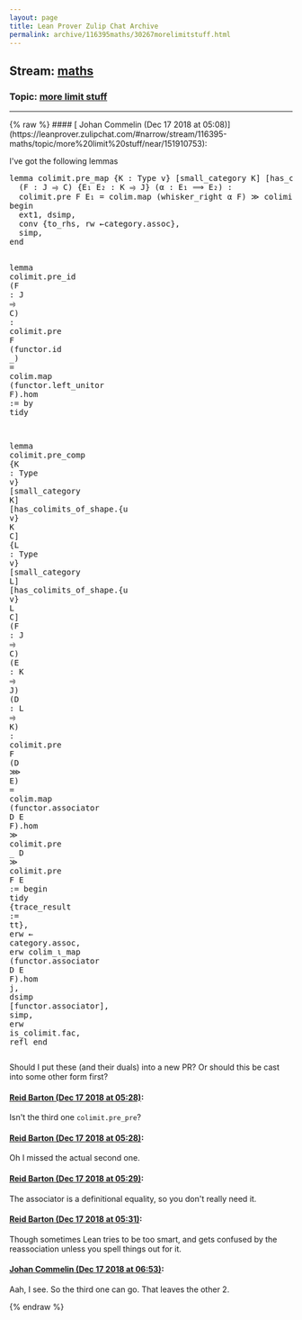 ```yaml
---
layout: page
title: Lean Prover Zulip Chat Archive 
permalink: archive/116395maths/30267morelimitstuff.html
---
```


## Stream: [maths](https://leanprover-community.github.io/archive/116395maths/index.html)
### Topic: [more limit stuff](https://leanprover-community.github.io/archive/116395maths/30267morelimitstuff.html)

---

<base href="https://leanprover.zulipchat.com">
{% raw %}
#### [ Johan Commelin (Dec 17 2018 at 05:08)](https://leanprover.zulipchat.com/#narrow/stream/116395-maths/topic/more%20limit%20stuff/near/151910753):
<p>I've got the following lemmas</p>
<div class="codehilite"><pre><span></span><span class="kn">lemma</span> <span class="n">colimit</span><span class="bp">.</span><span class="n">pre_map</span> <span class="o">{</span><span class="n">K</span> <span class="o">:</span> <span class="kt">Type</span> <span class="n">v</span><span class="o">}</span> <span class="o">[</span><span class="n">small_category</span> <span class="n">K</span><span class="o">]</span> <span class="o">[</span><span class="n">has_colimits_of_shape</span><span class="bp">.</span><span class="o">{</span><span class="n">u</span> <span class="n">v</span><span class="o">}</span> <span class="n">K</span> <span class="n">C</span><span class="o">]</span>
  <span class="o">(</span><span class="n">F</span> <span class="o">:</span> <span class="n">J</span> <span class="err">⥤</span> <span class="n">C</span><span class="o">)</span> <span class="o">{</span><span class="n">E₁</span> <span class="n">E₂</span> <span class="o">:</span> <span class="n">K</span> <span class="err">⥤</span> <span class="n">J</span><span class="o">}</span> <span class="o">(</span><span class="n">α</span> <span class="o">:</span> <span class="n">E₁</span> <span class="err">⟹</span> <span class="n">E₂</span><span class="o">)</span> <span class="o">:</span>
  <span class="n">colimit</span><span class="bp">.</span><span class="n">pre</span> <span class="n">F</span> <span class="n">E₁</span> <span class="bp">=</span> <span class="n">colim</span><span class="bp">.</span><span class="n">map</span> <span class="o">(</span><span class="n">whisker_right</span> <span class="n">α</span> <span class="n">F</span><span class="o">)</span> <span class="err">≫</span> <span class="n">colimit</span><span class="bp">.</span><span class="n">pre</span> <span class="n">F</span> <span class="n">E₂</span> <span class="o">:=</span>
<span class="k">begin</span>
  <span class="n">ext1</span><span class="o">,</span> <span class="n">dsimp</span><span class="o">,</span>
  <span class="n">conv</span> <span class="o">{</span><span class="n">to_rhs</span><span class="o">,</span> <span class="n">rw</span> <span class="err">←</span><span class="n">category</span><span class="bp">.</span><span class="n">assoc</span><span class="o">},</span>
  <span class="n">simp</span><span class="o">,</span>
<span class="kn">end</span>

<span class="kn">lemma</span> <span class="n">colimit</span><span class="bp">.</span><span class="n">pre_id</span> <span class="o">(</span><span class="n">F</span> <span class="o">:</span> <span class="n">J</span> <span class="err">⥤</span> <span class="n">C</span><span class="o">)</span> <span class="o">:</span>
<span class="n">colimit</span><span class="bp">.</span><span class="n">pre</span> <span class="n">F</span> <span class="o">(</span><span class="n">functor</span><span class="bp">.</span><span class="n">id</span> <span class="bp">_</span><span class="o">)</span> <span class="bp">=</span> <span class="n">colim</span><span class="bp">.</span><span class="n">map</span> <span class="o">(</span><span class="n">functor</span><span class="bp">.</span><span class="n">left_unitor</span> <span class="n">F</span><span class="o">)</span><span class="bp">.</span><span class="n">hom</span> <span class="o">:=</span> <span class="k">by</span> <span class="n">tidy</span>

<span class="kn">lemma</span> <span class="n">colimit</span><span class="bp">.</span><span class="n">pre_comp</span>
<span class="o">{</span><span class="n">K</span> <span class="o">:</span> <span class="kt">Type</span> <span class="n">v</span><span class="o">}</span> <span class="o">[</span><span class="n">small_category</span> <span class="n">K</span><span class="o">]</span> <span class="o">[</span><span class="n">has_colimits_of_shape</span><span class="bp">.</span><span class="o">{</span><span class="n">u</span> <span class="n">v</span><span class="o">}</span> <span class="n">K</span> <span class="n">C</span><span class="o">]</span>
<span class="o">{</span><span class="n">L</span> <span class="o">:</span> <span class="kt">Type</span> <span class="n">v</span><span class="o">}</span> <span class="o">[</span><span class="n">small_category</span> <span class="n">L</span><span class="o">]</span> <span class="o">[</span><span class="n">has_colimits_of_shape</span><span class="bp">.</span><span class="o">{</span><span class="n">u</span> <span class="n">v</span><span class="o">}</span> <span class="n">L</span> <span class="n">C</span><span class="o">]</span>
<span class="o">(</span><span class="n">F</span> <span class="o">:</span> <span class="n">J</span> <span class="err">⥤</span> <span class="n">C</span><span class="o">)</span> <span class="o">(</span><span class="n">E</span> <span class="o">:</span> <span class="n">K</span> <span class="err">⥤</span> <span class="n">J</span><span class="o">)</span> <span class="o">(</span><span class="n">D</span> <span class="o">:</span> <span class="n">L</span> <span class="err">⥤</span> <span class="n">K</span><span class="o">)</span> <span class="o">:</span>
<span class="n">colimit</span><span class="bp">.</span><span class="n">pre</span> <span class="n">F</span> <span class="o">(</span><span class="n">D</span> <span class="err">⋙</span> <span class="n">E</span><span class="o">)</span> <span class="bp">=</span> <span class="n">colim</span><span class="bp">.</span><span class="n">map</span> <span class="o">(</span><span class="n">functor</span><span class="bp">.</span><span class="n">associator</span> <span class="n">D</span> <span class="n">E</span> <span class="n">F</span><span class="o">)</span><span class="bp">.</span><span class="n">hom</span>
<span class="err">≫</span> <span class="n">colimit</span><span class="bp">.</span><span class="n">pre</span> <span class="bp">_</span> <span class="n">D</span> <span class="err">≫</span> <span class="n">colimit</span><span class="bp">.</span><span class="n">pre</span> <span class="n">F</span> <span class="n">E</span> <span class="o">:=</span>
<span class="k">begin</span>
  <span class="n">tidy</span> <span class="o">{</span><span class="n">trace_result</span> <span class="o">:=</span> <span class="n">tt</span><span class="o">},</span>
  <span class="n">erw</span> <span class="err">←</span> <span class="n">category</span><span class="bp">.</span><span class="n">assoc</span><span class="o">,</span>
  <span class="n">erw</span> <span class="n">colim_ι_map</span> <span class="o">(</span><span class="n">functor</span><span class="bp">.</span><span class="n">associator</span> <span class="n">D</span> <span class="n">E</span> <span class="n">F</span><span class="o">)</span><span class="bp">.</span><span class="n">hom</span> <span class="n">j</span><span class="o">,</span>
  <span class="n">dsimp</span> <span class="o">[</span><span class="n">functor</span><span class="bp">.</span><span class="n">associator</span><span class="o">],</span>
  <span class="n">simp</span><span class="o">,</span>
  <span class="n">erw</span> <span class="n">is_colimit</span><span class="bp">.</span><span class="n">fac</span><span class="o">,</span>
  <span class="n">refl</span>
<span class="kn">end</span>
</pre></div>


<p>Should I put these (and their duals) into a new PR? Or should this be cast into some other form first?</p>

#### [ Reid Barton (Dec 17 2018 at 05:28)](https://leanprover.zulipchat.com/#narrow/stream/116395-maths/topic/more%20limit%20stuff/near/151911327):
<p>Isn't the third one <code>colimit.pre_pre</code>?</p>

#### [ Reid Barton (Dec 17 2018 at 05:28)](https://leanprover.zulipchat.com/#narrow/stream/116395-maths/topic/more%20limit%20stuff/near/151911330):
<p>Oh I missed the actual second one.</p>

#### [ Reid Barton (Dec 17 2018 at 05:29)](https://leanprover.zulipchat.com/#narrow/stream/116395-maths/topic/more%20limit%20stuff/near/151911339):
<p>The associator is a definitional equality, so you don't really need it.</p>

#### [ Reid Barton (Dec 17 2018 at 05:31)](https://leanprover.zulipchat.com/#narrow/stream/116395-maths/topic/more%20limit%20stuff/near/151911403):
<p>Though sometimes Lean tries to be too smart, and gets confused by the reassociation unless you spell things out for it.</p>

#### [ Johan Commelin (Dec 17 2018 at 06:53)](https://leanprover.zulipchat.com/#narrow/stream/116395-maths/topic/more%20limit%20stuff/near/152007178):
<p>Aah, I see. So the third one can go. That leaves the other 2.</p>


{% endraw %}
